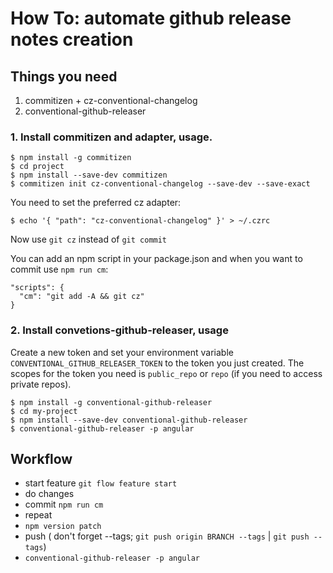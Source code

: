 # How To: automate github release notes creation

## Things you need

1. commitizen + cz-conventional-changelog
2. conventional-github-releaser

### 1. Install commitizen and adapter, usage.

```
$ npm install -g commitizen
$ cd project
$ npm install --save-dev commitizen
$ commitizen init cz-conventional-changelog --save-dev --save-exact
```

You need to set the preferred cz adapter:

```
$ echo '{ "path": "cz-conventional-changelog" }' > ~/.czrc
```

Now use `git cz` instead of `git commit`

You can add an npm script in your package.json and when you want to commit use `npm run cm`:

```
"scripts": {
  "cm": "git add -A && git cz"
}
```

### 2. Install convetions-github-releaser, usage

Create a new token and set your environment variable `CONVENTIONAL_GITHUB_RELEASER_TOKEN` to the token you just created. The scopes for the token you need is `public_repo` or `repo` (if you need to access private repos).

```
$ npm install -g conventional-github-releaser
$ cd my-project
$ npm install --save-dev conventional-github-releaser
$ conventional-github-releaser -p angular
```

## Workflow

- start feature `git flow feature start`
- do changes
- commit `npm run cm`
- repeat
- `npm version patch`
- push ( don't forget --tags; `git push origin BRANCH --tags` | `git push --tags`)
- `conventional-github-releaser -p angular`
